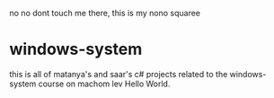 no no dont touch me there, this is my nono squaree
# windows-system
this is all of matanya's and saar's c# projects related to the windows-system course on machom lev
Hello World.
